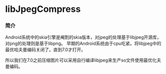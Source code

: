 # libJpegCompress

### 简介

Android系统中的skia引擎是阉割的skia版本，对jpeg的处理基于libjpeg开源库，对png的处理则是基于libpng。 早期的Android系统由于cpu吃紧。将libjpeg中的最优哈夫曼编码关闭了。直到7.0才打开。

所以我们在7.0之前压缩图片可以采用自行编译libjpeg来生产so文件使用最优化夫曼编码。
